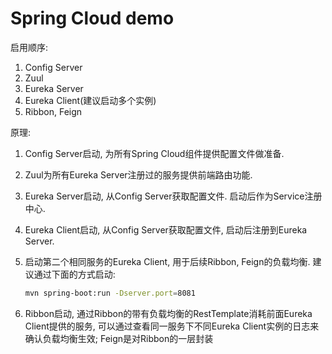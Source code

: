 # Spring Cloud demo

启用顺序:

1. Config Server
1. Zuul
1. Eureka Server
1. Eureka Client(建议启动多个实例)
1. Ribbon, Feign

原理:

1. Config Server启动, 为所有Spring Cloud组件提供配置文件做准备.
1. Zuul为所有Eureka Server注册过的服务提供前端路由功能.
1. Eureka Server启动, 从Config Server获取配置文件. 启动后作为Service注册中心.
1. Eureka Client启动, 从Config Server获取配置文件, 启动后注册到Eureka Server.
1. 启动第二个相同服务的Eureka Client, 用于后续Ribbon, Feign的负载均衡. 建议通过下面的方式启动:
   
   ```bash
   mvn spring-boot:run -Dserver.port=8081
   ```
1. Ribbon启动, 通过Ribbon的带有负载均衡的RestTemplate消耗前面Eureka Client提供的服务, 可以通过查看同一服务下不同Eureka Client实例的日志来确认负载均衡生效; Feign是对Ribbon的一层封装